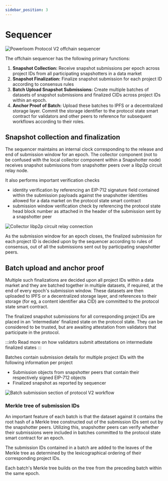 ```yaml
---
sidebar_position: 3
---
```

# Sequencer

![Powerloom Protocol V2 offchain sequencer](/images/OffChainSequencer.png)

The offchain sequencer has the following primary functions:

1. **Snapshot Collection:** Receive snapshot submissions per epoch across project IDs from all participating snapshotters in a data market
2. **Snapshot Finalization:** Finalize snapshot submission for each project ID according to consensus rules
3. **Batch Upload Snapshot Submissions:** Create multiple batches of datasets of snapshot submissions and finalized CIDs across project IDs within an epoch.
4. **Anchor Proof of Batch:** Upload these batches to IPFS or a decentralized storage layer. Commit the storage identifier to the protocol state smart contract for validators and other peers to reference for subsequent workflows according to their roles.


## Snapshot collection and finalization

The sequencer maintains an internal clock corresponding to the release and end of submission window for an epoch. The collector component (not to be confused with the local collector component within a Snapshotter node) receives snapshot submissions from snapshotter peers over a libp2p circuit relay node.

It also performs important verification checks

* identity verification by referencing an EIP-712 signature field contained within the submission payloads against the snapshotter identities allowed for a data market on the protocol state smart contract
* submission window verification check by referencing the protocol state head block number as attached in the header of the submission sent by a snapshotter peer

![Collector libp2p circuit relay connection](/images/Collector-relay.png)

As the submission window for an epoch closes, the finalized submission for each project ID is decided upon by the sequencer according to rules of consensus, out of all the submissions sent out by participating snapshotter peers.

## Batch upload and anchor proof

Multiple such finalizations are decided upon all project IDs within a data market and they are batched together in multiple datasets, if required, at the end of every epoch's submission window. These datasets are then uploaded to IPFS or a decentralized storage layer, and references to their storage (for eg, a content identifier aka CID) are committed to the protocol state smart contract.

The finalized snapshot submissions for all corresponding project IDs are placed in an 'intermediate' finalized state on the protocol state. They can be considered to be trusted, but are awaiting attestation from validators that participate in the protocol.

:::info
Read more on how validators submit attestations on intermediate finalized states
:::


Batches contain submission details for multiple project IDs with the following information per project

* Submission objects from snapshotter peers that contain their respectively signed EIP-712 objects
* Finalized snapshot as reported by sequencer 

![Batch submission section of protocol V2 workflow](/images/protov2-submission-batching.png)

### Merkle tree of submission IDs

An important feature of each batch is that the dataset against it contains the root hash of a Merkle tree constructed out of the submission IDs sent out by the snapshotter peers. Utilizing this, snapshotter peers can verify whether their submissions were included in batches committed to the protocol state smart contract for an epoch.

The submission IDs contained in a batch are added to the leaves of the Merkle tree as determined by the lexicographical ordering of their corresponding project IDs. 

Each batch's Merkle tree builds on the tree from the preceding batch within the same epoch.

